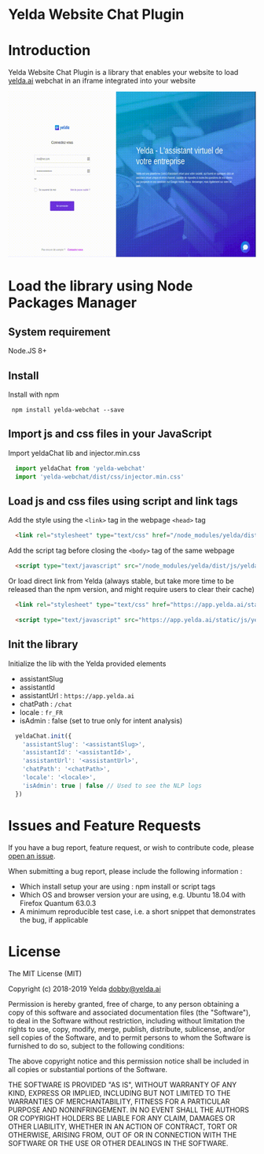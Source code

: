 Yelda Website Chat Plugin
=====

# Introduction
Yelda Website Chat Plugin is a library that enables your website to load [yelda.ai](https://yelda.ai) webchat in an iframe integrated into your website

![Demo](screencast-yelda.gif "Demo")

# Load the library using Node Packages Manager

## System requirement
Node.JS 8+

## Install
Install with npm
```shell
 npm install yelda-webchat --save
```

## Import js and css files in your JavaScript
Import yeldaChat lib and injector.min.css
```javascript
  import yeldaChat from 'yelda-webchat'
  import 'yelda-webchat/dist/css/injector.min.css'
```

## Load js and css files using script and link tags
Add the style using the `<link>` tag in the webpage `<head>` tag

```html
  <link rel="stylesheet" type="text/css" href="/node_modules/yelda/dist/css/injector.min.css"/>
```

Add the script tag before closing the `<body>` tag of the same webpage
```html
  <script type="text/javascript" src="/node_modules/yelda/dist/js/yelda.min.js"></script>
```

Or load direct link from Yelda (always stable, but take more time to be released than the npm version, and might require users to clear their cache)  

```html
  <link rel="stylesheet" type="text/css" href="https://app.yelda.ai/static/css/injector.min.css"/>
```
```html
  <script type="text/javascript" src="https://app.yelda.ai/static/js/yelda.min.js"></script>
```

## Init the library
Initialize the lib with the Yelda provided elements
- assistantSlug
- assistantId
- assistantUrl : `https://app.yelda.ai`
- chatPath : `/chat`
- locale : `fr_FR`
- isAdmin : false (set to true only for intent analysis)

```javascript
  yeldaChat.init({
    'assistantSlug': '<assistantSlug>',
    'assistantId': '<assistantId>',
    'assistantUrl': '<assistantUrl>',
    'chatPath': '<chatPath>',
    'locale': '<locale>',
    'isAdmin': true | false // Used to see the NLP logs
  })
```

# Issues and Feature Requests
If you have a bug report, feature request, or wish to contribute code, please [open an issue](https://github.com/Yeldaai/chat-plugin/issues).

When submitting a bug report, please include the following information :
- Which install setup your are using : npm install or script tags
- Which OS and browser version your are using, e.g. Ubuntu 18.04 with Firefox Quantum 63.0.3
- A minimum reproducible test case, i.e. a short snippet that demonstrates the bug, if applicable

License
=======

The MIT License (MIT)

Copyright (c) 2018-2019 Yelda <dobby@yelda.ai>

Permission is hereby granted, free of charge, to any person obtaining a copy
of this software and associated documentation files (the "Software"), to deal
in the Software without restriction, including without limitation the rights
to use, copy, modify, merge, publish, distribute, sublicense, and/or sell
copies of the Software, and to permit persons to whom the Software is
furnished to do so, subject to the following conditions:

The above copyright notice and this permission notice shall be included in all
copies or substantial portions of the Software.

THE SOFTWARE IS PROVIDED "AS IS", WITHOUT WARRANTY OF ANY KIND, EXPRESS OR
IMPLIED, INCLUDING BUT NOT LIMITED TO THE WARRANTIES OF MERCHANTABILITY,
FITNESS FOR A PARTICULAR PURPOSE AND NONINFRINGEMENT. IN NO EVENT SHALL THE
AUTHORS OR COPYRIGHT HOLDERS BE LIABLE FOR ANY CLAIM, DAMAGES OR OTHER
LIABILITY, WHETHER IN AN ACTION OF CONTRACT, TORT OR OTHERWISE, ARISING FROM,
OUT OF OR IN CONNECTION WITH THE SOFTWARE OR THE USE OR OTHER DEALINGS IN THE
SOFTWARE.
